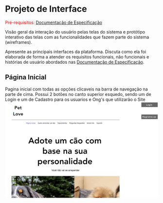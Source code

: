 
# Projeto de Interface

<span style="color:red">Pré-requisitos: <a href="2-Especificação do Projeto.md"> Documentação de Especificação</a></span>

Visão geral da interação do usuário pelas telas do sistema e protótipo interativo das telas com as funcionalidades que fazem parte do sistema (wireframes).

 Apresente as principais interfaces da plataforma. Discuta como ela foi elaborada de forma a atender os requisitos funcionais, não funcionais e histórias de usuário abordados nas <a href="2-Especificação do Projeto.md"> Documentação de Especificação</a>.

## Página Inicial

Pagina inicial com todas as opções clicaveis na barra de navegação na parte de cima. 
Possui 2 botões no canto superior esquedo, sendo um de Login e um de Cadastro para os usuarios e Ong's que utilizarão o Site
![Início](img/inicio.png)

